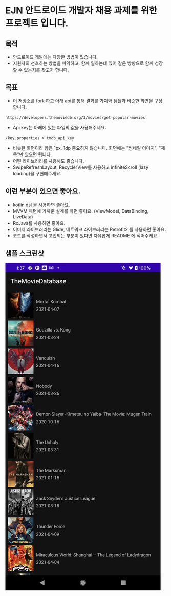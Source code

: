 # EJN 안드로이드 개발자 채용 과제를 위한 프로젝트 입니다.
## 목적
- 안드로이드 개발에는 다양한 방법이 있습니다.
- 지원자의 선호하는 방법을 파악하고, 함께 일하는데 있어 같은 방향으로 함께 성장할 수 있는지를 찾고자 합니다.

## 목표
- 이 저장소를 fork 하고 아래 api를 통해 결과를 가져와 샘플과 비슷한 화면을 구성 합니다.
<pre><code>https://developers.themoviedb.org/3/movies/get-popular-movies</code></pre>
- Api key는 아래에 있는 파일의 값을 사용해주세요.
<pre><code>/key.properties > tmdb_api_key</pre></code>
- 비슷한 화면이라 함은 1px, 1dp 중요하지 않습니다. 화면에는 "썸네일 이미지", "제목"만 있으면 됩니다.
- 어떤 라이브러리를 사용해도 좋습니다.
- SwipeRefreshLayout, RecyclerView를 사용하고 infiniteScroll (lazy loading)을 구현해주세요.

## 이런 부분이 있으면 좋아요.
- kotlin dsl 을 사용하면 좋아요.
- MVVM 패턴에 가까운 설계를 하면 좋아요. (ViewModel, DataBinding, LiveData)
- RxJava를 사용하면 좋아요.
- 이미지 라이브러리는 Glide, 네트워크 라이브러리는 Retrofit2 를 사용하면 좋아요.
- 코드를 작성하면서 고민되는 부분이 있다면 자유롭게 README 에 적어주세요.

## 샘플 스크린샷
![sample img](/img_sample.png)
